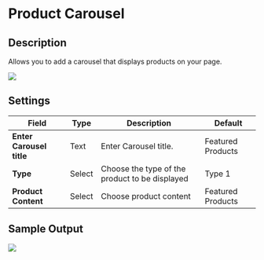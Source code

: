 # Product Carousel

## Description

Allows you to add a carousel that displays products on your page.

![](http://transvelo.github.io/docs/unicase/images/vc-product-featured-carousel-setting.png)

## Settings

| Field | Type | Description | Default
| -- | -- | -- | -- |
| **Enter Carousel title** | Text |  Enter Carousel title. | Featured Products
| **Type** | Select |  Choose the type of the product to be displayed | Type 1
|**Product Content** | Select | Choose product content | Featured Products


## Sample Output

![](http://transvelo.github.io/docs/unicase/images/vc-product-carousel-output.png)
